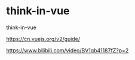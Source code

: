# think-in-vue
think-in-vue

https://cn.vuejs.org/v2/guide/

https://www.bilibili.com/video/BV1qb41187fZ?p=2
